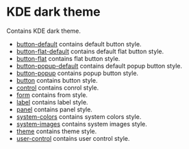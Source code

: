 # KDE dark theme

Contains KDE dark theme.

* [button-default](button-default.css) contains default button style.
* [button-flat-default](button-flat-default.css) contains default flat button style.
* [button-flat](button-flat.css) contains flat button style.
* [button-popup-default](button-popup-default.css) contains default popup button style.
* [button-popup](button-popup.css) contains popup button style.
* [button](button.css) contains button style.
* [control](control.css) contains conrol style.
* [form](form.css) contains from style.
* [label](label.css) contains label style.
* [panel](panel.css) contains panel style.
* [system-colors](system-colors.css) contains system colors style.
* [system-images](system-images.css) contains system images style.
* [theme](theme.css) contains theme style.
* [user-control](user-control.css) contains user control style.
